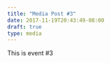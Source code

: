 ```yaml
---
title: "Media Post #3"
date: 2017-11-19T20:43:49-08:00
draft: true
type: media
---
```


This is event #3
